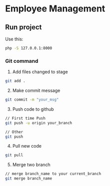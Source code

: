 # Employee Management

## Run project 
Use this: 
```bash
php -S 127.0.0.1:8000
```

### Git command
1. Add files changed to stage
```bash
git add .
```

2. Make commit message
```bash
git commit -m "your_msg"
```

3. Push code to github
```bash
// First time Push
git push -u origin your_branch

// Other
git push
```

4. Pull new code
```bash
git pull
```

5. Merge two branch
```bash
// merge branch_name to your current_branch
git merge branch_name
```


